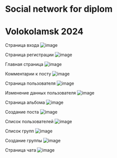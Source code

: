 # Social network for diplom
# Volokolamsk 2024

Страница входа
![image](https://github.com/user-attachments/assets/4cf24a35-ebfa-4d1b-be7f-218fb55047e9)

Страница регистрации
![image](https://github.com/user-attachments/assets/aa32a8bf-b2f2-40a6-9aa8-d2cfa73e4ac1)

Главная страница
![image](https://github.com/user-attachments/assets/49fe5156-de88-4602-a4bf-ca8013af1be9)

Комментарии к посту
![image](https://github.com/user-attachments/assets/0b4d9f9d-9e58-42a9-adca-9b30f9f5c7e6)

Страница пользователя
![image](https://github.com/user-attachments/assets/d7e4c829-5ce3-4f1e-b4ce-a9b0b4869964)

Изменение данных пользователя
![image](https://github.com/user-attachments/assets/5ae3300d-c7c2-4f15-91cb-269ff1908979)

Страница альбома
![image](https://github.com/user-attachments/assets/cd4df189-8b42-4327-9905-760ae18ad9ea)

Создание поста
![image](https://github.com/user-attachments/assets/a62a3ab8-1c4f-4f7c-b6b4-5db5a3e13941)

Список пользователей
![image](https://github.com/user-attachments/assets/5115ab6b-514c-4531-9aa0-e31873d74031)

Список групп
![image](https://github.com/user-attachments/assets/cf780c96-f5c0-48e1-84c1-7b65f599aabe)

Создание группы
![image](https://github.com/user-attachments/assets/ff2bc26c-7162-4916-b27d-0b1030ef018d)

Страница чата
![image](https://github.com/user-attachments/assets/e5c4ee90-2bea-4e44-8e9e-393f5ebfd805)
